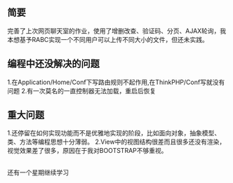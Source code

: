﻿## 简要
完善了上次网页聊天室的作业，使用了增删改查、验证码、分页、AJAX轮询，我本想基予RABC实现一个不同用户可以上传不同大小的文件，但还未实践。
## 编程中还没解决的问题
1.在Application/Home/Conf下写路由规则不起作用,在ThinkPHP/Conf写就没有问题
2.有一次莫名的一直控制器无法加载，重启后恢复
## 重大问题
1.还停留在如何实现功能而不是优雅地实现的阶段，比如面向对象，抽象模型、类、方法等编程思想十分薄弱。
2.View中的视图结构很差而且很多还没有渲染，视觉效果差了很多，原因在于我对BOOTSTRAP不够重视。
##
还有一个星期继续学习
